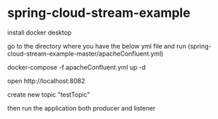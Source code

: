 # spring-cloud-stream-example
install docker desktop

go to the directory where you have the below yml file and run (spring-cloud-stream-example-master/apacheConfluent.yml)

docker-compose -f apacheConfluent.yml up -d

open http://localhost:8082


create new topic "testTopic"

then run the application both producer and listener


